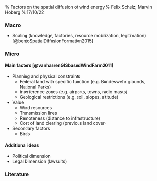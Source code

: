 % Factors on the spatial diffusion of wind energy
% Felix Schulz; Marvin Hoberg
% 17/10/22

### Macro
- Scaling (knowledge, factories, resource mobilization, legitimation) [@bentoSpatialDiffusionFormation2015]

### Micro
#### Main factors [@vanhaarenGISbasedWindFarm2011]
- Planning and physical constraints
  - Federal land with specific function (e.g. Bundeswehr grounds, National Parks)
  - Interference zones (e.g. airports, towns, radio masts)
  - Geological restrictions (e.g. soil, slopes, altitude)
- Value
  - Wind resources
  - Transmission lines
  - Remoteness (distance to infrastructure)
  - Cost of land clearing (previous land cover)
- Secondary factors
  - Birds

#### Additional ideas
- Political dimension
- Legal Dimension (lawsuits)

### Literature
